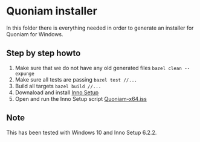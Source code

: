 # Quoniam installer

In this folder there is everything needed in order to generate an installer for Quoniam for Windows.

## Step by step howto

1. Make sure that we do not have any old generated files
  `bazel clean --expunge`
1. Make sure all tests are passing
  `bazel test //...`
1. Build all targets
  `bazel build //...`
1. Downaload and install [Inno Setup](https://jrsoftware.org/isinfo.php)
1. Open and run the Inno Setup script [Quoniam-x64.iss](./Quoniam-x64.iss)

## Note

This has been tested with Windows 10 and Inno Setup 6.2.2.
